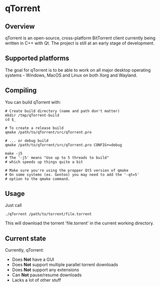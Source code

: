 # qTorrent

## Overview

qTorrent is an open-source, cross-platform BitTorrent client currently being written in C++ with Qt.
The project is still at an early stage of development.

## Supported platforms

The goal for qTorrent is to be able to work on all major desktop operating systems - Windows, MacOS and Linux on both Xorg and Wayland.

## Compiling

You can build qTorrent with:

	# Create build directory (name and path don't matter)
	mkdir /tmp/qTorrent-build
	cd $_

	# To create a release build
	qmake /path/to/qTorrent/src/qTorrent.pro

	# ... or debug build
	qmake /path/to/qTorrent/src/qTorrent.pro CONFIG+=debug

	make -j5
	# The '-j5' means "Use up to 5 threads to build"
	# which speeds up things quite a bit

	# Make sure you're using the propper Qt5 version of qmake
	# On some systems (ex. Gentoo) you may need to add the '-qt=5'
	# option to the qmake command.

## Usage

Just call

	./qTorrent /path/to/torrent/file.torrent
This will download the torrent 'file.torrent' in the current working directory.

## Current state

Currently, qTorrent:
* Does **Not** have a GUI
* Does **Not** support multiple parallel torrent downloads
* Does **Not** support any extensions
* Can **Not** pause/resume downloads
* Lacks a lot of other stuff
